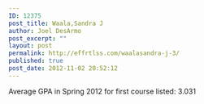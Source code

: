 ```yaml
---
ID: 12375
post_title: Waala,Sandra J
author: Joel DesArmo
post_excerpt: ""
layout: post
permalink: http://effrtlss.com/waalasandra-j-3/
published: true
post_date: 2012-11-02 20:52:12
---
```

<p>Average GPA in Spring 2012 for first course listed: 3.031</p>